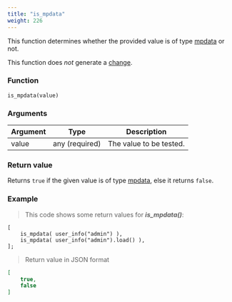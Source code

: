```yaml
---
title: "is_mpdata"
weight: 226
---
```


This function determines whether the provided value is of type [mpdata](../../data-types/) or not.

This function does *not* generate a [change](../../overview/changes).

### Function

`is_mpdata(value)`

### Arguments

Argument | Type | Description
-------- | ---- | -----------
value | any (required) | The value to be tested.

### Return value

Returns `true` if the given value is of type [mpdata](../../data-types/), else it returns `false`.

### Example

> This code shows some return values for ***is_mpdata()***:

```thingsdb,json_response,@t
[
    is_mpdata( user_info("admin") ),
    is_mpdata( user_info("admin").load() ),
];
```

> Return value in JSON format

```json
[
    true,
    false
]
```
